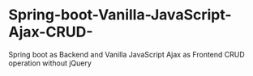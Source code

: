 # Spring-boot-Vanilla-JavaScript-Ajax-CRUD-
Spring boot as Backend and Vanilla JavaScript Ajax as Frontend CRUD operation without jQuery
